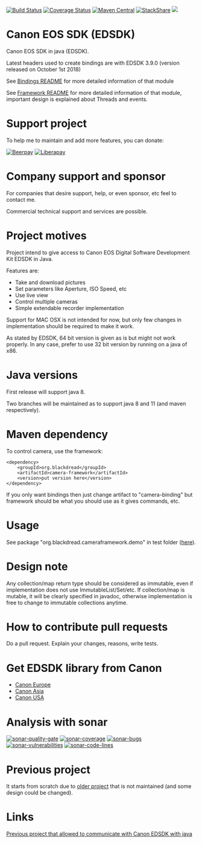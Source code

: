 [![Build Status](https://travis-ci.org/Blackdread/canon-sdk-java.svg?branch=master)](https://travis-ci.org/Blackdread/canon-sdk-java)
[![Coverage Status](https://coveralls.io/repos/github/Blackdread/canon-sdk-java/badge.svg?branch=master)](https://coveralls.io/github/Blackdread/canon-sdk-java?branch=master)
[![Maven Central](https://maven-badges.herokuapp.com/maven-central/org.blackdread/canon-sdk-java/badge.svg)](https://maven-badges.herokuapp.com/maven-central/org.blackdread/canon-sdk-java)
[![StackShare](https://img.shields.io/badge/tech-stack-0690fa.svg?style=flat)](https://stackshare.io/Blackdread/canon-sdk-java)
[![](https://img.shields.io/gitter/room/canon-sdk-java/Framework.svg)](https://gitter.im/canon-sdk-java/Framework)

# Canon EOS SDK (EDSDK)
Canon EOS SDK in java (EDSDK).

Latest headers used to create bindings are with EDSDK 3.9.0 (version released on October 1st 2018)

See [Bindings README](https://github.com/Blackdread/canon-sdk-java/tree/master/camera-binding) for more detailed information of that module

See [Framework README](https://github.com/Blackdread/canon-sdk-java/tree/master/camera-framework) for more detailed information of that module, important design is explained about Threads and events.

# Support project
To help me to maintain and add more features, you can donate:

[![Beerpay](https://beerpay.io/Blackdread/canon-sdk-java/badge.svg)](https://beerpay.io/Blackdread/canon-sdk-java)
[![Liberapay](http://img.shields.io/liberapay/patrons/Yoann_CAPLAIN.svg?logo=liberapay)](https://liberapay.com/Yoann_CAPLAIN/)

# Company support and sponsor

For companies that desire support, help, or even sponsor, etc feel to contact me. 

Commercial technical support and services are possible.

# Project motives
Project intend to give access to Canon EOS Digital Software Development Kit EDSDK in Java.

Features are:
- Take and download pictures
- Set parameters like Aperture, ISO Speed, etc
- Use live view
- Control multiple cameras
- Simple extendable recorder implementation

Support for MAC OSX is not intended for now, but only few changes in implementation should be required to make it work.

As stated by EDSDK, 64 bit version is given as is but might not work properly. In any case, prefer to use 32 bit version by running on a java of x86.

# Java versions
First release will support java 8.

Two branches will be maintained as to support java 8 and 11 (and maven respectively).

# Maven dependency
To control camera, use the framework:

    <dependency>
        <groupId>org.blackdread</groupId>
        <artifactId>camera-framework</artifactId>
        <version>put version here</version>
    </dependency>
    
If you only want bindings then just change artifact to "camera-binding" but framework should be what you should use as it gives commands, etc.
    
# Usage
See package "org.blackdread.cameraframework.demo" in test folder ([here](https://github.com/Blackdread/canon-sdk-java/tree/master/camera-framework/src/test/java/org/blackdread/cameraframework/demo)).

# Design note
Any collection/map return type should be considered as immutable, even if implementation does not use ImmutableList/Set/etc. If collection/map is mutable, it will be clearly specified in javadoc, otherwise implementation is free to change to immutable collections anytime. 

# How to contribute pull requests
Do a pull request. Explain your changes, reasons, write tests.

# Get EDSDK library from Canon

- [Canon Europe](https://www.didp.canon-europa.com/)
- [Canon Asia](https://asia.canon/en/consumer/web/developerresource-digital-imaging)
- [Canon USA](https://www.developersupport.canon.com/)

# Analysis with sonar
[![sonar-quality-gate][sonar-quality-gate]][sonar-url] [![sonar-coverage][sonar-coverage]][sonar-url] [![sonar-bugs][sonar-bugs]][sonar-url] [![sonar-vulnerabilities][sonar-vulnerabilities]][sonar-url] [![sonar-code-lines][sonar-code-lines]][sonar-url]


# Previous project
It starts from scratch due to [older project](https://github.com/kritzikratzi/edsdk4j) that is not maintained (and some design could be changed).

# Links

[Previous project that allowed to communicate with Canon EDSDK with java](https://github.com/kritzikratzi/edsdk4j)


[sonar-url]: https://sonarcloud.io/dashboard?id=org.blackdread%3Acanon-sdk-java
[sonar-quality-gate]: https://sonarcloud.io/api/project_badges/measure?project=org.blackdread%3Acanon-sdk-java&metric=alert_status
[sonar-coverage]: https://sonarcloud.io/api/project_badges/measure?project=org.blackdread%3Acanon-sdk-java&metric=coverage
[sonar-bugs]: https://sonarcloud.io/api/project_badges/measure?project=org.blackdread%3Acanon-sdk-java&metric=bugs
[sonar-vulnerabilities]: https://sonarcloud.io/api/project_badges/measure?project=org.blackdread%3Acanon-sdk-java&metric=vulnerabilities
[sonar-code-lines]: https://sonarcloud.io/api/project_badges/measure?project=org.blackdread%3Acanon-sdk-java&metric=ncloc
[sonar-reliability-rating]: https://sonarcloud.io/api/project_badges/measure?project=org.blackdread%3Acanon-sdk-java&metric=reliability_rating
[sonar-code-smalls]: https://sonarcloud.io/api/project_badges/measure?project=org.blackdread%3Acanon-sdk-java&metric=code_smells
[sonar-maintainability-rating]: https://sonarcloud.io/api/project_badges/measure?project=org.blackdread%3Acanon-sdk-java&metric=sqale_rating
